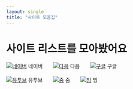 ```yaml
---
layout: single
title: "사이트 모음집"
---
```


# 사이트 리스트를 모아봤어요

[![네이버](https://github.com/user-attachments/assets/a71edaca-4208-4174-aa3d-08668b50ce31)](https://www.naver.com/) 네이버
&nbsp;&nbsp;&nbsp;&nbsp;&nbsp;
[![다음](https://github.com/user-attachments/assets/adad49e6-3e34-4a6b-b1ce-a19d81f4d101)](https://www.daum.net/) 다음
&nbsp;&nbsp;&nbsp;&nbsp;&nbsp;
[![구글](https://github.com/user-attachments/assets/492971aa-7439-43a7-b31d-6d0d48163fd5)](https://www.google.co.kr/) 구글
<br/><br/>
[![유투브](https://github.com/user-attachments/assets/3b9765e2-40fc-426b-a0fb-84275b15e2ca)](https://www.youtube.com/) 유투브
&nbsp;&nbsp;&nbsp;&nbsp;&nbsp;
[![줌](https://github.com/user-attachments/assets/c4a3e148-b138-437a-b27e-d182e0a08c89)](https://zum.com/) 줌
&nbsp;&nbsp;&nbsp;&nbsp;&nbsp;
[![빙](https://github.com/user-attachments/assets/2889a334-4bec-4b04-97a7-ecd82d41ca5b)](https://www.bing.com/?cc=kr) 빙
